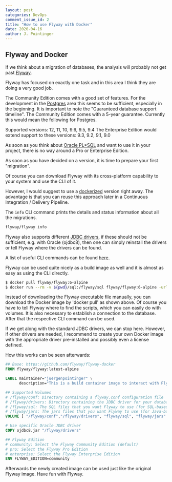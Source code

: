 ```yaml
---
layout: post
categories: DevOps
comment_issue_id: 2
title: "How to use Flyway with Docker"
date: 2020-04-16
author: J. Pointinger
---
```


## Flyway and Docker

If we think about a migration of databases, the analysis will probably not get past [Flyway](https://flywaydb.org/).

Flyway has focused on exactly one task and in this area I think they are doing a very good job.

The Community Edition comes with a good set of features. For the development in the [Postgres](https://flywaydb.org/documentation/database/postgresql) area this seems to be sufficient, especially in the beginning. It is important to note the "Guaranteed database support timeline". The Community Edition comes with a 5-year guarantee. Currently this would mean the following for Postgres.

Supported versions: 12, 11, 10, 9.6, 9.5, 9.4 
The Enterprise Edition would extend support to these versions: 9.3, 9.2, 9.1, 9.0

As soon as you think about [Oracle PL*SQL](https://flywaydb.org/documentation/database/oracle#sqlplus-commands) and want to use it in your project, there is no way around a Pro or Enterprise Edition.

As soon as you have decided on a version, it is time to prepare your first "migration".

Of course you can download Flyway with its cross-platform capability to your system and use the CLI of it. 

However, I would suggest to use a [dockerized](https://hub.docker.com/r/flyway/flyway/) version right away. The advantage is that you can reuse this approach later in a Continuous Integration / Delivery Pipeline.

The `info` CLI command prints the details and status information about all the migrations.

```bash
flyway/flyway info
```

Flyway also supports different [JDBC drivers](https://flywaydb.org/documentation/commandline/#jdbc-drivers), if these should not be sufficient, e.g. with Oracle (ojdbc8), then one can simply reinstall the drivers or tell Flyway where the drivers can be found.

A list of useful CLI commands can be found [here](https://flywaydb.org/documentation/commandline/).

Flyway can be used quite nicely as a build image as well and it is almost as easy as using the CLI directly.

```bash
$ docker pull flyway/flyway:6-alpine
$ docker run --rm -v ${pwd}/sql:/flyway/sql flyway/flyway:6-alpine -url=jdbc:postgresql://<HOST>/<DBNAME> -user=<USER> -password=<PASSWORD> info
```

Instead of downloading the Flyway executable file manually, you can download the Docker image by 'docker pull' as shown above. Of course you have to tell Flyway where to find the scripts, which you can easily do with volumes. It is also necessary to establish a connection to the database. After that the respective CLI command can be used.

If we get along with the standard JDBC drivers, we can stop here. However, if other drivers are needed, I recommend to create your own Docker image with the appropriate driver pre-installed and possibly even a license defined. 

How this works can be seen afterwards:

```dockerfile 
## Base: https://github.com/flyway/flyway-docker
FROM flyway/flyway:latest-alpine

LABEL maintainer="juergenpointinger" \
      description="This is a build container image to interact with Flyway"

## Supported Volumes
# /flyway/conf: Directory containing a flyway.conf configuration file
# /flyway/drivers: Directory containing the JDBC driver for your database
# /flyway/sql: The SQL files that you want Flyway to use (for SQL-based migrations)
# /flyway/jars: The jars files that you want Flyway to use (for Java-based migrations)
VOLUME [ "/flyway/conf","/flyway/drivers", "flyway/sql", "flyway/jars" ]

# Use specific Oracle JDBC driver
COPY ojdbc8.jar "/flyway/drivers"

## Flyway Edition
# community: Select the Flyway Community Edition (default)
# pro: Select the Flyway Pro Edition
# enterprise: Select the Flyway Enterprise Edition
ENV FLYWAY_EDITION=community
```

Afterwards the newly created image can be used just like the original Flyway image. Have fun with Flyway.